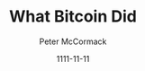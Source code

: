 ---
layout: media
title: What Bitcoin Did
date: 1111-11-11
categories: ['Podcasts']
author: ['Peter McCormack']
excerpt: In The What Bitcoin Did Podcast, cryptocurrency trader and miner, Peter McCormack, interviews leaders from across the crypto economy. In this podcast you will hear from crypto traders, miners, venture capitalist, investors, technical developers, CEOs, journalist and other people driving forward the growth of Bitcoin and other cryptocurrencies.
external_url: https://www.whatbitcoindid.com/podcast/
---